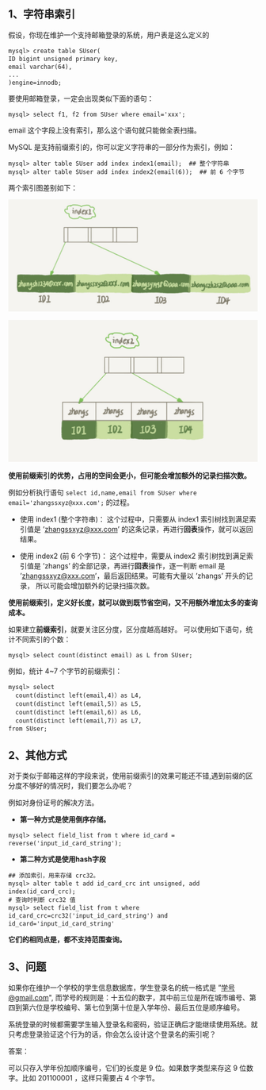 ## 1、字符串索引

假设，你现在维护一个支持邮箱登录的系统，用户表是这么定义的
```shell 
mysql> create table SUser(
ID bigint unsigned primary key,
email varchar(64), 
... 
)engine=innodb; 
```

要使用邮箱登录，一定会出现类似下面的语句：
```shell 
mysql> select f1, f2 from SUser where email='xxx';
```

email 这个字段上没有索引，那么这个语句就只能做全表扫描。

MySQL 是支持前缀索引的，你可以定义字符串的一部分作为索引，例如：
```shell 
mysql> alter table SUser add index index1(email);  ## 整个字符串
mysql> alter table SUser add index index2(email(6));  ## 前 6 个字节
```

两个索引图差别如下：

![整个字符串](./imgs/11_01.png)

![前 6 个字节](./imgs/11_02.png)


**使用前缀索引的优势，占用的空间会更小，但可能会增加额外的记录扫描次数。**

例如分析执行语句 `select id,name,email from SUser where email='zhangssxyz@xxx.com';` 的过程。

- 使用 index1 (整个字符串)：
<indent/>这个过程中，只需要从 index1 索引树找到满足索引值是 ’zhangssxyz@xxx.com’ 的这条记录，再进行**回表**操作，就可以返回结果。
 
- 使用 index2 (前 6 个字节)：
<indent/>这个过程中，需要从 index2 索引树找到满足索引值是 ’zhangs’ 的全部记录，再进行**回表**操作，逐一判断 email 是 ’zhangssxyz@xxx.com’，最后返回结果。可能有大量以 ’zhangs’ 开头的记录， 所以可能会增加额外的记录扫描次数。

**使用前缀索引，定义好长度，就可以做到既节省空间，又不用额外增加太多的查询成本。**

如果建立**前缀索引**，就要关注区分度，区分度越高越好。
可以使用如下语句，统计不同索引的个数：
```shell 
mysql> select count(distinct email) as L from SUser;
```

例如，统计 4~7 个字节的前缀索引：
```shell
mysql> select 
  count(distinct left(email,4)）as L4,
  count(distinct left(email,5)）as L5,
  count(distinct left(email,6)）as L6,
  count(distinct left(email,7)）as L7,
from SUser;
```

## 2、其他方式

对于类似于邮箱这样的字段来说，使用前缀索引的效果可能还不错,遇到前缀的区分度不够好的情况时，我们要怎么办呢？

例如对身份证号的解决方法。

- **第一种方式是使用倒序存储。**
```shell script
mysql> select field_list from t where id_card = reverse('input_id_card_string');
```

- **第二种方式是使用hash字段**
```shell script
## 添加索引，用来存储 crc32。
mysql> alter table t add id_card_crc int unsigned, add index(id_card_crc);
# 查询时判断 crc32 值
mysql> select field_list from t where id_card_crc=crc32('input_id_card_string') and id_card='input_id_card_string'
```

**它们的相同点是，都不支持范围查询。**

## 3、问题

如果你在维护一个学校的学生信息数据库，学生登录名的统一格式是 ”学号@gmail.com", 而学号的规则是：十五位的数字，其中前三位是所在城市编号、第四到第六位是学校编号、第七位到第十位是入学年份、最后五位是顺序编号。

系统登录的时候都需要学生输入登录名和密码，验证正确后才能继续使用系统。就只考虑登录验证这个行为的话，你会怎么设计这个登录名的索引呢？


答案：

可以只存入学年份加顺序编号，它们的长度是 9 位。如果数字类型来存这 9 位数字。比如 201100001 ，这样只需要占 4 个字节。
